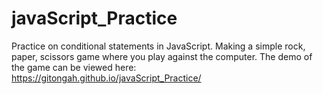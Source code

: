# javaScript_Practice
Practice on conditional statements in JavaScript. Making a simple rock, paper, scissors  game where you play against the computer.
The demo of the game can be viewed here: https://gitongah.github.io/javaScript_Practice/
